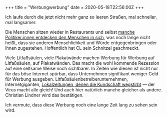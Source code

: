 +++
title = "Werbungwerbung"
date = 2020-05-18T22:56:00Z
+++

Ich laufe durch die jetzt nicht mehr ganz so leeren Straßen, mal schneller, mal langsamer.

Die Menschen sitzen wieder in Restaurants und selbst [manche Politiker:innen entdecken den Menschen in sich](https://twitter.com/c_lindner/status/1262327879964246017), was noch lange nicht heißt, dass sie anderen Menschlichkeit und Würde entgegenbringen oder ihnen zugestehen. Hoffentlich hat CL sein Schnitzel geschmeckt.

Viele Litfaßsäulen, viele Plakatwände machen Werbung für Werbung auf Litfaßsäulen, auf Plakatwänden. Das macht die wohl kommende Rezession auf eine seltsame Weise noch sichtbarer. In Zeiten wie diesen ist nicht nur für das böse Internet spürbar, dass Unternehmen signifikant weniger Geld für Werbung ausgeben. Litfaßsäulenbetreiberunternehmen, Internetgiganten, [Lokalzeitungen, denen die Kundschaft wegstirbt](https://www.zeit.de/2020/21/lokalzeitungen-corona-krise-lieferdienst-einfalssreichtum/komplettansicht) — der Virus macht alle gleich! Und auch hier natürlich manche gleicher als andere. Christian Lindner wird das bestätigen.

Ich vermute, dass diese Werbung noch eine lange Zeit lang zu sehen sein wird.